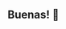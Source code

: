 ## Buenas! 👋

<!--
**sanchezflorencia/sanchezflorencia** is a ✨ _special_ ✨ repository because its `README.md` (this file) appears on your GitHub profile.
<div id="header" align="center">
  <img src="https://i.giphy.com/media/v1.Y2lkPTc5MGI3NjExZ2tucnJ4OWt0OHcwdTRuNGdzaGRrNjd0ZGI0NXNtaGt6Y2ZpZnlnayZlcD12MV9pbnRlcm5hbF9naWZfYnlfaWQmY3Q9cw/WIQ0N0OUvei1OW1h9Z/giphy.gif" width="400"/>
</div>

### :woman_technologist: About Me : 
I am a Full Stack Developer <img src="https://media.giphy.com/media/WUlplcMpOCEmTGBtBW/giphy.gif" width="30"> from India.
- :telescope: I’m working as a Software Engineer and contributing to frontend and backend for building web applications.

- :seedling: Exploring Technical Content Writing.

- :zap: In my free time, I solve problems on GeeksforGeeks and read tech articles.

- :mailbox:How to reach me: [![Linkedin Badge](https://img.shields.io/badge/-kakbar-blue?style=flat&logo=Linkedin&logoColor=white)](your-linkedin-url)

[![Readme Quotes](https://quotes-github-readme.vercel.app/api?type=horizontal&theme=dark&quote=%E2%80%9CIndividualmente%2C%20somos%20una%20gota.%20Juntos%2C%20somos%20el%20mar%E2%80%9D.&author=Ryunosuke%20Satoro)](https://github.com/piyushsuthar/github-readme-quotes)

Here are some ideas to get you started:

- 🔭 I’m currently working on ...
- 🌱 I’m currently learning ...
- 👯 I’m looking to collaborate on ...
- 🤔 I’m looking for help with ...
- 💬 Ask me about ...
- 📫 How to reach me: ...
- 😄 Pronouns: ...
- ⚡ Fun fact: ...
-->

